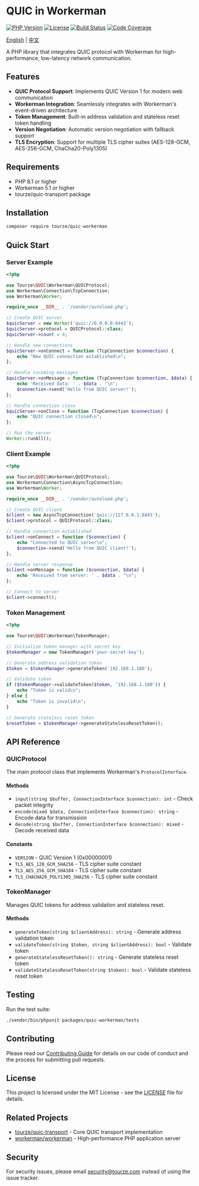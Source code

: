# QUIC in Workerman

[![PHP Version](https://img.shields.io/badge/php-%5E8.1-blue.svg)](https://www.php.net/)
[![License](https://img.shields.io/badge/license-MIT-green.svg)](LICENSE)
[![Build Status](https://img.shields.io/github/actions/workflow/status/tourze/php-monorepo/ci.yml?branch=master)](https://github.com/tourze/php-monorepo/actions)
[![Code Coverage](https://img.shields.io/codecov/c/github/tourze/php-monorepo)](https://codecov.io/gh/tourze/php-monorepo)

[English](README.md) | [中文](README.zh-CN.md)

A PHP library that integrates QUIC protocol with Workerman for high-performance, low-latency network communication.

## Features

- **QUIC Protocol Support**: Implements QUIC Version 1 for modern web communication
- **Workerman Integration**: Seamlessly integrates with Workerman's event-driven architecture
- **Token Management**: Built-in address validation and stateless reset token handling
- **Version Negotiation**: Automatic version negotiation with fallback support
- **TLS Encryption**: Support for multiple TLS cipher suites (AES-128-GCM, AES-256-GCM, ChaCha20-Poly1305)

## Requirements

- PHP 8.1 or higher
- Workerman 5.1 or higher
- tourze/quic-transport package

## Installation

```bash
composer require tourze/quic-workerman
```

## Quick Start

### Server Example

```php
<?php

use Tourze\QUIC\Workerman\QUICProtocol;
use Workerman\Connection\TcpConnection;
use Workerman\Worker;

require_once __DIR__ . '/vendor/autoload.php';

// Create QUIC server
$quicServer = new Worker('quic://0.0.0.0:8443');
$quicServer->protocol = QUICProtocol::class;
$quicServer->count = 4;

// Handle new connections
$quicServer->onConnect = function (TcpConnection $connection) {
    echo "New QUIC connection established\n";
};

// Handle incoming messages
$quicServer->onMessage = function (TcpConnection $connection, $data) {
    echo 'Received data: ' . $data . "\n";
    $connection->send('Hello from QUIC server!');
};

// Handle connection close
$quicServer->onClose = function (TcpConnection $connection) {
    echo "QUIC connection closed\n";
};

// Run the server
Worker::runAll();
```

### Client Example

```php
<?php

use Tourze\QUIC\Workerman\QUICProtocol;
use Workerman\Connection\AsyncTcpConnection;
use Workerman\Worker;

require_once __DIR__ . '/vendor/autoload.php';

// Create QUIC client
$client = new AsyncTcpConnection('quic://127.0.0.1:8443');
$client->protocol = QUICProtocol::class;

// Handle connection established
$client->onConnect = function ($connection) {
    echo "Connected to QUIC server\n";
    $connection->send('Hello from QUIC client!');
};

// Handle server response
$client->onMessage = function ($connection, $data) {
    echo 'Received from server: ' . $data . "\n";
};

// Connect to server
$client->connect();
```

### Token Management

```php
<?php

use Tourze\QUIC\Workerman\TokenManager;

// Initialize token manager with secret key
$tokenManager = new TokenManager('your-secret-key');

// Generate address validation token
$token = $tokenManager->generateToken('192.168.1.100');

// Validate token
if ($tokenManager->validateToken($token, '192.168.1.100')) {
    echo "Token is valid\n";
} else {
    echo "Token is invalid\n";
}

// Generate stateless reset token
$resetToken = $tokenManager->generateStatelessResetToken();
```

## API Reference

### QUICProtocol

The main protocol class that implements Workerman's `ProtocolInterface`.

#### Methods

- `input(string $buffer, ConnectionInterface $connection): int` - Check packet integrity
- `encode(mixed $data, ConnectionInterface $connection): string` - Encode data for transmission
- `decode(string $buffer, ConnectionInterface $connection): mixed` - Decode received data

#### Constants

- `VERSION` - QUIC Version 1 (0x00000001)
- `TLS_AES_128_GCM_SHA256` - TLS cipher suite constant
- `TLS_AES_256_GCM_SHA384` - TLS cipher suite constant
- `TLS_CHACHA20_POLY1305_SHA256` - TLS cipher suite constant

### TokenManager

Manages QUIC tokens for address validation and stateless reset.

#### Methods

- `generateToken(string $clientAddress): string` - Generate address validation token
- `validateToken(string $token, string $clientAddress): bool` - Validate token
- `generateStatelessResetToken(): string` - Generate stateless reset token
- `validateStatelessResetToken(string $token): bool` - Validate stateless reset token

## Testing

Run the test suite:

```bash
./vendor/bin/phpunit packages/quic-workerman/tests
```

## Contributing

Please read our [Contributing Guide](../../CONTRIBUTING.md) for details on our code of conduct and the process for submitting pull requests.

## License

This project is licensed under the MIT License - see the [LICENSE](LICENSE) file for details.

## Related Projects

- [tourze/quic-transport](../quic-transport) - Core QUIC transport implementation
- [workerman/workerman](https://github.com/walkor/workerman) - High-performance PHP application server

## Security

For security issues, please email security@tourze.com instead of using the issue tracker.
